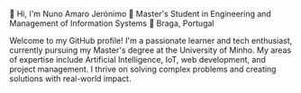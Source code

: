 👋 Hi, I'm Nuno Amaro Jerónimo
🔧 Master's Student in Engineering and Management of Information Systems
📍 Braga, Portugal

Welcome to my GitHub profile! I'm a passionate learner and tech enthusiast, currently pursuing my Master's degree at the University of Minho. My areas of expertise include Artificial Intelligence, IoT, web development, and project management. I thrive on solving complex problems and creating solutions with real-world impact.
